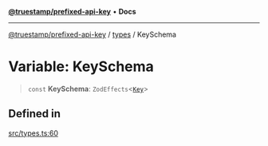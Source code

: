 [**@truestamp/prefixed-api-key**](../../README.md) • **Docs**

***

[@truestamp/prefixed-api-key](../../modules.md) / [types](../README.md) / KeySchema

# Variable: KeySchema

> `const` **KeySchema**: `ZodEffects`\<[`Key`](../type-aliases/Key.md)\>

## Defined in

[src/types.ts:60](https://github.com/truestamp/prefixed-api-key/blob/a442a9135df9692910e0ddbc7baa293fbe409002/src/types.ts#L60)
